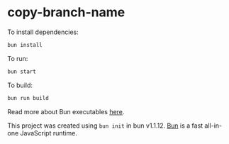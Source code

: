 # copy-branch-name

To install dependencies:

```bash
bun install
```

To run:

```bash
bun start
```

To build:

```bash
bun run build
```

Read more about Bun executables [here](https://bun.sh/docs/bundler/executables).

This project was created using `bun init` in bun v1.1.12. [Bun](https://bun.sh) is a fast all-in-one JavaScript runtime.
